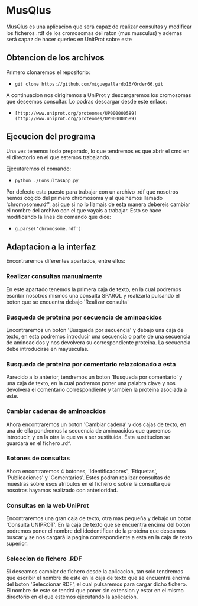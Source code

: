 # MusQlus

MusQlus es una aplicacion que será capaz de realizar consultas y modificar los ficheros .rdf de los cromosomas del raton (mus musculus) y ademas será capaz de hacer queries en UnitProt sobre este

## Obtencion de los archivos

Primero clonaremos el repositorio:

* `git clone https://github.com/miguegallardo16/Order66.git`

A continuacion nos dirigiremos a UniProt y descargaremos los cromosomas que deseemos consultar.
Lo podras descargar desde este enlace:

* `[http://www.uniprot.org/proteomes/UP000000589](http://www.uniprot.org/proteomes/UP000000589)`

## Ejecucion del programa

Una vez tenemos todo preparado, lo que tendremos es que abrir el cmd en el directorio en el que estemos trabajando.

Ejecutaremos el comando:

* `python ./ConsultasApp.py`

Por defecto esta puesto para trabajar con un archivo .rdf que nosotros hemos cogido del primero chromosoma y al que hemos llamado 'chromosome.rdf', asi que si no lo llamais de esta manera debereis cambiar el nombre del archivo con el que vayais a trabajar. Esto se hace modificando la lines de comando que dice:

* `g.parse('chromosome.rdf')`

## Adaptacion a la interfaz

Encontraremos diferentes apartados, entre ellos:

### Realizar consultas manualmente

En este apartado tenemos la primera caja de texto, en la cual podremos escribir nosotros mismos una consulta SPARQL y realizarla pulsando el boton que se encuentra debajo 'Realizar consulta'

### Busqueda de proteina por secuencia de aminoacidos

Encontraremos un boton 'Busqueda por secuencia' y debajo una caja de texto, en esta podremos introducir una secuencia o parte de una secuencia de aminoacidos y nos devolvera su correspondiente proteina. La secuencia debe introducirse en mayusculas.

### Busqueda de proteina por comentario relazcionado a esta

Parecido a lo anterior, tendremos un boton 'Busqueda por comentario' y una caja de texto, en la cual podremos poner una palabra clave y nos devolvera el comentario correspondiente y tambien la proteina asociada a este.

### Cambiar cadenas de aminoacidos

Ahora encontraremos un boton 'Cambiar cadena' y dos cajas de texto, en una de ella pondremos la secuencia de aminoacidos que queremos introducir, y en la otra la que va a ser sustituida. Esta sustitucion se guardará en el fichero .rdf.

### Botones de consultas

Ahora encontraremos 4 botones, 'Identificadores', 'Etiquetas', 'Publicaciones' y 'Comentarios'.
Estos podran realizar consultas de muestras sobre esos atributos en el fichero o sobre la consulta que nosotros hayamos realizado con anterioridad.

### Consultas en la web UniProt

Encontraremos una gran caja de texto, otra mas pequeña y debajo un boton 'Consulta UNIPROT'. En la caja de texto que se encuentra encima del boton podremos poner el nombre del idedentificar de la proteina que deseamos buscar y se nos cargará la pagina correspondiente a esta en la caja de texto superior.

### Seleccion de fichero .RDF

Si deseamos cambiar de fichero desde la aplicacion, tan solo tendremos que escribir el nombre de este en la caja de texto que se encuentra encima del boton 'Seleccionar RDF', el cual pulsaremos para cargar dicho fichero. El nombre de este se tendrá que poner sin extension y estar en el mismo directorio en el que estemos ejecutando la aplicacion.